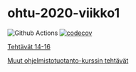 # ohtu-2020-viikko1

![Github Actions](https://github.com/nikomn/ohtu-2020-viikko1/workflows/Java%20CI%20with%20Gradle/badge.svg)
[![codecov](https://codecov.io/gh/nikomn/ohtu-2020-viikko1/branch/main/graph/badge.svg?token=JOMT25PZAT)](https://codecov.io/gh/nikomn/ohtu-2020-viikko1)

[Tehtävät 14-16](https://github.com/nikomn/ohtu-tehtavat/viikko1)

[Muut ohjelmistotuotanto-kurssin tehtävät](https://github.com/nikomn/ohtu-tehtavat)
